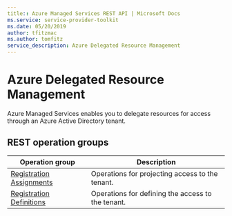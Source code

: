 ```yaml
---
title:: Azure Managed Services REST API | Microsoft Docs
ms.service: service-provider-toolkit
ms.date: 05/20/2019
author: tfitzmac
ms.author: tomfitz
service_description: Azure Delegated Resource Management
---
```


# Azure Delegated Resource Management

Azure Managed Services enables you to delegate resources for access through an Azure Active Directory tenant.

## REST operation groups

| Operation group                                 | Description |
|-------------------------------------------------|-------------|
| [Registration Assignments](xref:management.azure.com.managedservices.registrationassignments) | Operations for projecting access to the tenant. |
| [Registration Definitions](xref:management.azure.com.managedservices.registrationdefinitions) | Operations for defining the access to the tenant. |


